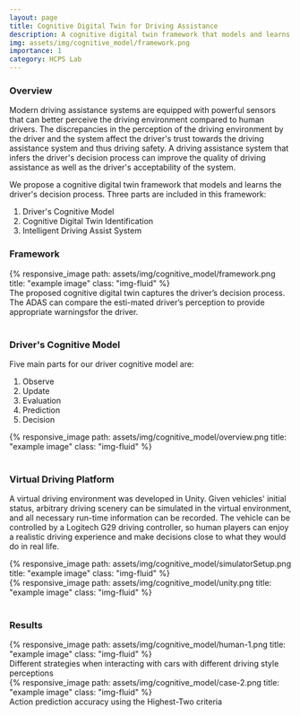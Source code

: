 ```yaml
---
layout: page
title: Cognitive Digital Twin for Driving Assistance
description: A cognitive digital twin framework that models and learns the driver’s decision process. Advised by Prof. <a href="https://faculty.sist.shanghaitech.edu.cn/faculty/jiangzhh/">Zhihao Jiang</a> and Prof. <a href="https://yashpant.github.io/">Yash Vardhan Pant</a>. Related paper has been submitted to ICCPS 2022.
img: assets/img/cognitive_model/framework.png
importance: 1
category: HCPS Lab
---
```


### Overview

Modern driving assistance systems are equipped with powerful sensors that can better perceive the driving environment compared to human drivers. The discrepancies in the perception of the driving environment by the driver and the system affect the driver's trust towards the driving assistance system and thus driving safety. A driving assistance system that infers the driver's decision process can improve the quality of driving assistance as well as the driver's acceptability of the system.

We propose a cognitive digital twin framework that models and learns the driver's decision process. Three parts are included in this framework: 

1. Driver's Cognitive Model
2. Cognitive Digital Twin Identification
3. Intelligent Driving Assist System



### Framework

<div class="row">
    <div class="col-3"></div>
    <div class="col-6">
        {% responsive_image path: assets/img/cognitive_model/framework.png title: "example image" class: "img-fluid" %}
    </div>
    <div class="col-3"></div>
</div>
<div class="caption">
    The proposed cognitive digital twin captures the driver’s decision process. The ADAS can compare the esti-mated driver’s perception to provide appropriate warningsfor the driver.
</div>

<br/>

### Driver's Cognitive Model

Five main parts for our driver cognitive model are:
1. Observe
2. Update
3. Evaluation
4. Prediction
5. Decision

<div class="row">
    <div class="col-sm mt-3 mt-md-0">
        {% responsive_image path: assets/img/cognitive_model/overview.png title: "example image" class: "img-fluid" %}
    </div>
</div>

<br/>

### Virtual Driving Platform

A virtual driving environment was developed in Unity. Given vehicles' initial status, arbitrary driving scenery can be simulated in the virtual environment, and all necessary run-time information can be recorded. The vehicle can be controlled by a Logitech G29 driving controller, so human players can enjoy a realistic driving experience and make decisions close to what they would do in real life. 

<div class="row">
    <div class="col-sm mt-5 mt-md-0">
        {% responsive_image path: assets/img/cognitive_model/simulatorSetup.png title: "example image" class: "img-fluid" %}
    </div>
    <div class="col-sm mt-5 mt-md-0">
        {% responsive_image path: assets/img/cognitive_model/unity.png title: "example image" class: "img-fluid" %}
    </div>
</div>


<br/>

### Results

<div class="row">
    <div class="col-sm mt-5 mt-md-0">
        {% responsive_image path: assets/img/cognitive_model/human-1.png title: "example image" class: "img-fluid" %}
        <div class="caption">
            Different strategies when interacting with cars with different driving style perceptions
        </div>
    </div>
    <div class="col-sm mt-5 mt-md-0">
        {% responsive_image path: assets/img/cognitive_model/case-2.png title: "example image" class: "img-fluid" %}
        <div class="caption">
            Action prediction accuracy using the Highest-Two criteria
        </div>
    </div>
</div>


